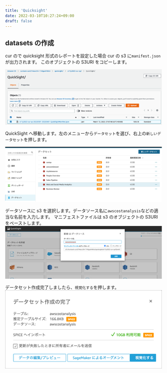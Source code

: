 ```yaml
---
title: 'Quicksight'
date: 2022-03-10T10:27:24+09:00
draft: false
---
```


## datasets の作成

cur ので quicksight 形式のレポートを設定した場合 cur の s3 に`manifest.json`が出力されます。
このオブジェクトの S3URI をコピーします。

![](/images/ss_qs_create_dataset_from_s3.png)

QuickSight へ移動します。左のメニューから`データセット`を選び、右上の`新しいデータセット`を押します。

![](/images/ss_qs_create_dataset_new.png)

データソースに s3 を選択します。データソース名に`awscostanalysis`などの適当な名前を入力します。
マニフェストファイルは s3 のオブジェクトの S3URI をペーストします。
![](/images/ss_qs_create_dataset.png)

データセット作成完了しましたら、`視覚化する`を押します。
![](/images/ss_qs_dataset_success.png)
